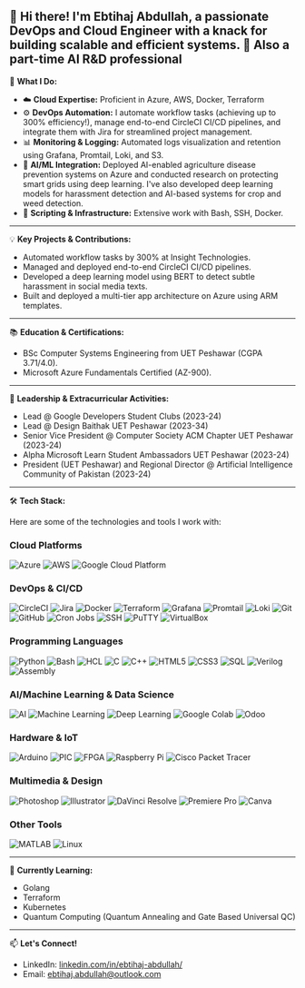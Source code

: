 👋 Hi there! I'm Ebtihaj Abdullah, a passionate DevOps and Cloud Engineer with a knack for building scalable and efficient systems.
🥸 Also a part-time AI R&D professional
---

🚀 **What I Do:**

* ☁️ **Cloud Expertise:** Proficient in Azure, AWS, Docker, Terraform
* ⚙️ **DevOps Automation:** I automate workflow tasks (achieving up to 300% efficiency!), manage end-to-end CircleCI CI/CD pipelines, and integrate them with Jira for streamlined project management.
* 📊 **Monitoring & Logging:** Automated logs visualization and retention using Grafana, Promtail, Loki, and S3.
* 🤖 **AI/ML Integration:** Deployed AI-enabled agriculture disease prevention systems on Azure and conducted research on protecting smart grids using deep learning. I've also developed deep learning models for harassment detection and AI-based systems for crop and weed detection.
* 🐍 **Scripting & Infrastructure:** Extensive work with Bash, SSH, Docker.

---

💡 **Key Projects & Contributions:**

* Automated workflow tasks by 300% at Insight Technologies.
* Managed and deployed end-to-end CircleCI CI/CD pipelines.
* Developed a deep learning model using BERT to detect subtle harassment in social media texts.
* Built and deployed a multi-tier app architecture on Azure using ARM templates.

---

📚 **Education & Certifications:**

* BSc Computer Systems Engineering from UET Peshawar (CGPA 3.71/4.0).
* Microsoft Azure Fundamentals Certified (AZ-900).

---

🌟 **Leadership & Extracurricular Activities:**

* Lead @ Google Developers Student Clubs (2023-24)
* Lead @ Design Baithak UET Peshawar (2023-34)
* Senior Vice President @ Computer Society ACM Chapter UET Peshawar (2023-24)
* Alpha Microsoft Learn Student Ambassadors UET Peshawar (2023-24)
* President (UET Peshawar) and Regional Director @ Artificial Intelligence Community of Pakistan (2023-24)

---

🛠️ **Tech Stack:**

Here are some of the technologies and tools I work with:

<p align="center">
  <h3>Cloud Platforms</h3>
  <img src="https://img.shields.io/badge/Azure-0078D4?style=for-the-badge&logo=microsoftazure&logoColor=white" alt="Azure" />
  <img src="https://img.shields.io/badge/AWS-232F3E?style=for-the-badge&logo=amazonaws&logoColor=white" alt="AWS" />
  <img src="https://img.shields.io/badge/Google_Cloud-4285F4?style=for-the-badge&logo=googlecloud&logoColor=white" alt="Google Cloud Platform" />
</p>

<p align="center">
  <h3>DevOps & CI/CD</h3>
  <img src="https://img.shields.io/badge/CircleCI-343434?style=for-the-badge&logo=circleci&logoColor=white" alt="CircleCI" />
  <img src="https://img.shields.io/badge/Jira-0052CC?style=for-the-badge&logo=jira&logoColor=white" alt="Jira" />
  <img src="https://img.shields.io/badge/Docker-2496ED?style=for-the-badge&logo=docker&logoColor=white" alt="Docker" />
  <img src="https://img.shields.io/badge/Terraform-7B42BC?style=for-the-badge&logo=terraform&logoColor=white" alt="Terraform" />
  <img src="https://img.shields.io/badge/Grafana-F46800?style=for-the-badge&logo=grafana&logoColor=white" alt="Grafana" />
  <img src="https://img.shields.io/badge/Promtail-6458CC?style=for-the-badge&logo=grafana&logoColor=white" alt="Promtail" />
  <img src="https://img.shields.io/badge/Loki-9700C1?style=for-the-badge&logo=grafana&logoColor=white" alt="Loki" />
  <img src="https://img.shields.io/badge/Git-F05032?style=for-the-badge&logo=git&logoColor=white" alt="Git" />
  <img src="https://img.shields.io/badge/GitHub-181717?style=for-the-badge&logo=github&logoColor=white" alt="GitHub" />
  <img src="https://img.shields.io/badge/Cron_Jobs-000000?style=for-the-badge&logo=apacheairflow&logoColor=white" alt="Cron Jobs" />
  <img src="https://img.shields.io/badge/SSH-2DA826?style=for-the-badge&logo=ssh&logoColor=white" alt="SSH" />
  <img src="https://img.shields.io/badge/PuTTY-000000?style=for-the-badge&logo=putty&logoColor=white" alt="PuTTY" />
  <img src="https://img.shields.io/badge/VirtualBox-183A61?style=for-the-badge&logo=virtualbox&logoColor=white" alt="VirtualBox" />
</p>

<p align="center">
  <h3>Programming Languages</h3>
  <img src="https://img.shields.io/badge/Python-3776AB?style=for-the-badge&logo=python&logoColor=white" alt="Python" />
  <img src="https://img.shields.io/badge/Bash-4EAA25?style=for-the-badge&logo=gnubash&logoColor=white" alt="Bash" />
  <img src="https://img.shields.io/badge/HCL-408EF6?style=for-the-badge&logo=terraform&logoColor=white" alt="HCL" />
  <img src="https://img.shields.io/badge/C-A8B9CC?style=for-the-badge&logo=c&logoColor=white" alt="C" />
  <img src="https://img.shields.io/badge/C%2B%2B-00599C?style=for-the-badge&logo=c%2B%2B&logoColor=white" alt="C++" />
  <img src="https://img.shields.io/badge/HTML5-E34F26?style=for-the-badge&logo=html5&logoColor=white" alt="HTML5" />
  <img src="https://img.shields.io/badge/CSS3-1572B6?style=for-the-badge&logo=css3&logoColor=white" alt="CSS3" />
  <img src="https://img.shields.io/badge/SQL-4479A1?style=for-the-badge&logo=postgresql&logoColor=white" alt="SQL" />
  <img src="https://img.shields.io/badge/Verilog-000000?style=for-the-badge&logoColor=white" alt="Verilog" />
  <img src="https://img.shields.io/badge/Assembly-666666?style=for-the-badge&logoColor=white" alt="Assembly" />
</p>

<p align="center">
  <h3>AI/Machine Learning & Data Science</h3>
  <img src="https://img.shields.io/badge/AI-FF6A00?style=for-the-badge&logo=tensorflow&logoColor=white" alt="AI" />
  <img src="https://img.shields.io/badge/Machine_Learning-FF6A00?style=for-the-badge&logo=tensorflow&logoColor=white" alt="Machine Learning" />
  <img src="https://img.shields.io/badge/Deep_Learning-FF6A00?style=for-the-badge&logo=tensorflow&logoColor=white" alt="Deep Learning" />
  <img src="https://img.shields.io/badge/Google_Colab-F9AB00?style=for-the-badge&logo=googlecolab&logoColor=white" alt="Google Colab" />
  <img src="https://img.shields.io/badge/Odoo-7C2AD0?style=for-the-badge&logo=odoo&logoColor=white" alt="Odoo" />
</p>

<p align="center">
  <h3>Hardware & IoT</h3>
  <img src="https://img.shields.io/badge/Arduino-00979D?style=for-the-badge&logo=arduino&logoColor=white" alt="Arduino" />
  <img src="https://img.shields.io/badge/PIC-000000?style=for-the-badge&logoColor=white" alt="PIC" />
  <img src="https://img.shields.io/badge/FPGA-2C3E50?style=for-the-badge&logoColor=white" alt="FPGA" />
  <img src="https://img.shields.io/badge/Raspberry_Pi-A22846?style=for-the-badge&logo=raspberrypi&logoColor=white" alt="Raspberry Pi" />
  <img src="https://img.shields.io/badge/Cisco_Packet_Tracer-1A1B1C?style=for-the-badge&logo=cisco&logoColor=white" alt="Cisco Packet Tracer" />
</p>

<p align="center">
  <h3>Multimedia & Design</h3>
  <img src="https://img.shields.io/badge/Photoshop-31A8FF?style=for-the-badge&logo=adobephotoshop&logoColor=white" alt="Photoshop" />
  <img src="https://img.shields.io/badge/Illustrator-FF9A00?style=for-the-badge&logo=adobeillustrator&logoColor=white" alt="Illustrator" />
  <img src="https://img.shields.io/badge/DaVinci_Resolve-303030?style=for-the-badge&logo=davinciresolve&logoColor=white" alt="DaVinci Resolve" />
  <img src="https://img.shields.io/badge/Premiere_Pro-9999FF?style=for-the-badge&logo=adobepremierepro&logoColor=white" alt="Premiere Pro" />
  <img src="https://img.shields.io/badge/Canva-00C4CC?style=for-the-badge&logo=canva&logoColor=white" alt="Canva" />
</p>

<p align="center">
  <h3>Other Tools</h3>
  <img src="https://img.shields.io/badge/MATLAB-0076A8?style=for-the-badge&logo=matlab&logoColor=white" alt="MATLAB" />
  <img src="https://img.shields.io/badge/Linux-FCC624?style=for-the-badge&logo=linux&logoColor=black" alt="Linux" />
</p>

---

🔭 **Currently Learning:**

* Golang
* Terraform
* Kubernetes
* Quantum Computing (Quantum Annealing and Gate Based Universal QC)

---

📫 **Let's Connect!**

* LinkedIn: [linkedin.com/in/ebtihaj-abdullah/](https://www.linkedin.com/in/ebtihaj-abdullah/)
* Email: ebtihaj.abdullah@outlook.com

